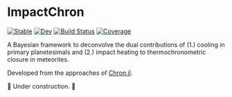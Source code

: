 # ImpactChron

[![Stable](https://img.shields.io/badge/docs-stable-blue.svg)](https://grahamedwards.github.io/ImpactChron.jl/stable/)
[![Dev](https://img.shields.io/badge/docs-dev-blue.svg)](https://grahamedwards.github.io/ImpactChron.jl/dev/)
[![Build Status](https://github.com/grahamedwards/ImpactChron.jl/actions/workflows/CI.yml/badge.svg?branch=main)](https://github.com/grahamedwards/ImpactChron.jl/actions/workflows/CI.yml?query=branch%3Amain)
[![Coverage](https://codecov.io/gh/grahamedwards/ImpactChron.jl/branch/main/graph/badge.svg)](https://codecov.io/gh/grahamedwards/ImpactChron.jl)

A Bayesian framework to deconvolve the dual contributions of (1.) cooling in primary planetesimals and (2.) impact heating to thermochronometric closure in meteorites.

Developed from the approaches of [Chron.jl](https://github.com/brenhinkeller/Chron.jl).

:construction: Under construction. :construction:
